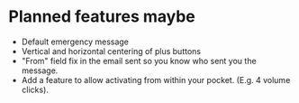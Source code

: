 # Planned features maybe #

  * Default emergency message
  * Vertical and horizontal centering of plus buttons
  * "From" field fix in the email sent so you know who sent you the message.
  * Add a feature to allow activating from within your pocket. (E.g. 4 volume clicks).